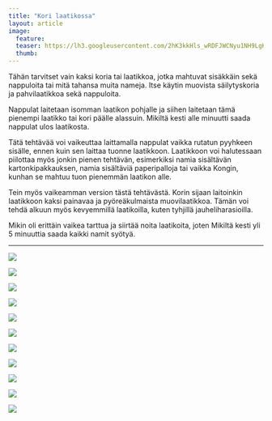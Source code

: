 ```yaml
---
title: "Kori laatikossa"
layout: article
image:
  feature:
  teaser: https://lh3.googleusercontent.com/2hK3kkHls_wRDFJWCNyu1NH9LgK53KLxx3yU0sj0qtE=w245
  thumb:
---
```


Tähän tarvitset vain kaksi koria tai laatikkoa, jotka mahtuvat sisäkkäin sekä nappuloita tai mitä tahansa muita nameja. Itse käytin muovista säilytyskoria ja pahvilaatikkoa sekä nappuloita.

Nappulat laitetaan isomman laatikon pohjalle ja siihen laitetaan tämä pienempi laatikko tai kori päälle alassuin. Mikiltä kesti alle minuutti saada nappulat ulos laatikosta.

Tätä tehtävää voi vaikeuttaa laittamalla nappulat vaikka rutatun pyyhkeen sisälle, ennen kuin sen laittaa tuonne laatikkoon. Laatikkoon voi halutessaan piilottaa myös jonkin pienen tehtävän, esimerkiksi namia sisältävän kartonkipakkauksen, namia sisältäviä paperipalloja tai vaikka Kongin, kunhan se mahtuu tuon pienemmän laatikon alle.

Tein myös vaikeamman version tästä tehtävästä. Korin sijaan laitoinkin laatikkoon kaksi painavaa ja pyöreäkulmaista muovilaatikkoa. Tämän voi tehdä alkuun myös kevyemmillä laatikoilla, kuten tyhjillä jauheliharasioilla.

Mikin oli erittäin vaikea tarttua ja siirtää noita laatikoita, joten Mikiltä kesti yli 5 minuuttia saada kaikki namit syötyä.

---

[![](https://lh3.googleusercontent.com/0N8O-Z6seArIsGfTUyQWdGgFNet95Hiyb-7pcqIacbM=w800)](https://lh3.googleusercontent.com/0N8O-Z6seArIsGfTUyQWdGgFNet95Hiyb-7pcqIacbM=s0)

[![](https://lh3.googleusercontent.com/yVNpuQhRHndAdeH_uhEk4JnM76ubGD59iMLrtQhCI2w=w800)](https://lh3.googleusercontent.com/yVNpuQhRHndAdeH_uhEk4JnM76ubGD59iMLrtQhCI2w=s0)

[![](https://lh3.googleusercontent.com/MTG01dc7tmUcYaMcUmvbxRaKRuia9-K5ABzJy_iYiDE=w800)](https://lh3.googleusercontent.com/MTG01dc7tmUcYaMcUmvbxRaKRuia9-K5ABzJy_iYiDE=s0)

[![](https://lh3.googleusercontent.com/syv0qsBnGk1BKtkGMaXX-Nkmuaf8ypmfzThlvAa40qo=w800)](https://lh3.googleusercontent.com/syv0qsBnGk1BKtkGMaXX-Nkmuaf8ypmfzThlvAa40qo=s0)

[![](https://lh3.googleusercontent.com/x2uaIMxaDExVUuasS6IyzMqaGHBBvVnJrviACqwg9eE=w800)](https://lh3.googleusercontent.com/x2uaIMxaDExVUuasS6IyzMqaGHBBvVnJrviACqwg9eE=s0)

[![](https://lh3.googleusercontent.com/LI28LFtJck12kcr3VuVGcm26ewiosqeS7M3qmtxeEBM=w800)](https://lh3.googleusercontent.com/LI28LFtJck12kcr3VuVGcm26ewiosqeS7M3qmtxeEBM=s0)

[![](https://lh3.googleusercontent.com/FQZcl2ktqMvQR6rhRrQe0vmOB4LSfm9iuNwa5LiVxTM=w800)](https://lh3.googleusercontent.com/FQZcl2ktqMvQR6rhRrQe0vmOB4LSfm9iuNwa5LiVxTM=s0)

[![](https://lh3.googleusercontent.com/JhAfSniDV5E5VP9D0wkZVtvRxrV0nbPQm4V9HGF4QAtsqjQ20ASiWzkLnBmthKcake6UXzCBXHOrE5_DVEQlhvhDzmlUlFwve4NFU7ch2fsS6aIxJxj_Y0LPQjdr4-DmexhufZkyqA1pX04MF232RlWAyroXpyYPT_aOQ-c3ulyBHFyIPOGMz2yJo8BowmvO6bq7Lz5e-9Da8WM4fDXSHA971LxMR4x0cllKpAZldZTasC4SHfFdl4ahr8DD2OrzrnnaZiX_6euMBKGKqsiH3uQThgjxrjU1cabCJfrxkLEQk9xSS67FrDLPS1Fow0cctN2rDy-GUOw36FE0kSjxaGdhj-TUrlCIt54_x-IfBRbEBvN9dA4-Mtk0oSyZlHwHMq-lLqwsyMlFMB5yyUV58xPY19cD89R3uiWeDqWj4AZX3XNZBEPk4lqJPaZ07aNVXEoKQQX3JtN6SRNqUID2GI0gCR_aiIMEQ0pS2r5K7x8IyJ1mCjIgCeIK9TPPqnQ5mp4wDjBuVvPUGb1SHqziMaLMEc24DmdjPFo6wk7U1g8=w800)](https://lh3.googleusercontent.com/JhAfSniDV5E5VP9D0wkZVtvRxrV0nbPQm4V9HGF4QAtsqjQ20ASiWzkLnBmthKcake6UXzCBXHOrE5_DVEQlhvhDzmlUlFwve4NFU7ch2fsS6aIxJxj_Y0LPQjdr4-DmexhufZkyqA1pX04MF232RlWAyroXpyYPT_aOQ-c3ulyBHFyIPOGMz2yJo8BowmvO6bq7Lz5e-9Da8WM4fDXSHA971LxMR4x0cllKpAZldZTasC4SHfFdl4ahr8DD2OrzrnnaZiX_6euMBKGKqsiH3uQThgjxrjU1cabCJfrxkLEQk9xSS67FrDLPS1Fow0cctN2rDy-GUOw36FE0kSjxaGdhj-TUrlCIt54_x-IfBRbEBvN9dA4-Mtk0oSyZlHwHMq-lLqwsyMlFMB5yyUV58xPY19cD89R3uiWeDqWj4AZX3XNZBEPk4lqJPaZ07aNVXEoKQQX3JtN6SRNqUID2GI0gCR_aiIMEQ0pS2r5K7x8IyJ1mCjIgCeIK9TPPqnQ5mp4wDjBuVvPUGb1SHqziMaLMEc24DmdjPFo6wk7U1g8=s0)

[![](https://lh3.googleusercontent.com/IRAjmJbIvBokxeIFSip2AaqMTl1acIxGpwydy--owDHO5OTmKbc24aJp4vuIcjTvI6tshY7cOcLU88ktbIrNmELKZ3e0Om5OXxyfXBnesd9IXxUKgb4yJLRdMr_R5mk5S-gbGGV-QgIT-9MPfVlk5pm6dWJX4D3B7YLiP4R6Gnl7ZzpaeQ_A4hUrZ30Q_RCWUiWvpYWts2isLwFQfav9NRovMMgeFZcOlKjndl9X6B9HF_C-9kDFFaWQoXKbO6aGhpL_qJ7AjnAFnymyaYX8uyutKdU17ATWqtuuByylzzMCh5rwzFl2_OY5nMvmict3KgxTESDOzQRmmlI9dA49hQK-UPYhJ3unLkgPPpT6wBRbi9MARzvDpuRo51HfGrwoTNrzJGnVMHHKj_UrWH8iFLQqgDz_XgJPL8TMuoU9QbfLXIleuJIz5jQpMY6EwVUA_Fctcm5lu7xa6r_XxwF2fzMbwWyL3Axnj_fk-pAFdOLUythwXlHpeIGyn7WLJDlkoOFwaENGigeqyEzYPVLCXiMr8zUP-kLJ7Nid93EHAIM=w800)](https://lh3.googleusercontent.com/IRAjmJbIvBokxeIFSip2AaqMTl1acIxGpwydy--owDHO5OTmKbc24aJp4vuIcjTvI6tshY7cOcLU88ktbIrNmELKZ3e0Om5OXxyfXBnesd9IXxUKgb4yJLRdMr_R5mk5S-gbGGV-QgIT-9MPfVlk5pm6dWJX4D3B7YLiP4R6Gnl7ZzpaeQ_A4hUrZ30Q_RCWUiWvpYWts2isLwFQfav9NRovMMgeFZcOlKjndl9X6B9HF_C-9kDFFaWQoXKbO6aGhpL_qJ7AjnAFnymyaYX8uyutKdU17ATWqtuuByylzzMCh5rwzFl2_OY5nMvmict3KgxTESDOzQRmmlI9dA49hQK-UPYhJ3unLkgPPpT6wBRbi9MARzvDpuRo51HfGrwoTNrzJGnVMHHKj_UrWH8iFLQqgDz_XgJPL8TMuoU9QbfLXIleuJIz5jQpMY6EwVUA_Fctcm5lu7xa6r_XxwF2fzMbwWyL3Axnj_fk-pAFdOLUythwXlHpeIGyn7WLJDlkoOFwaENGigeqyEzYPVLCXiMr8zUP-kLJ7Nid93EHAIM=s0)

[![](https://lh3.googleusercontent.com/x1ndhvYllOFuOxLwwKBqC-yomPgz76Ug5d5ZD50vde5s1HSCi93q5Y9LDIDVCq3oy8zup8IcAJgKZMc3QIb996uSPZek5WyTUHf4qUpbXodeGnpap2LiFuZXIr8czmgv3wvza-whbQzyd3pLCrsvLdkMpaK7zgwvIuSj8yl7DUWfS5IXbtRv-0lKVVojnZShtW630WzH9cjSPuqTgwWmDCCFu34V2tcJdPjtgyGhLWNuNOcwwx-bcJq5j39Cf7UEFKTH196M3kMP6xwO0WWIBQogzuuxRTGJvdQRCI7EpighNspAbugAZHmiifUWggzVfJ3uQ4H7pSnWfFdTavjk0ZvIJYOUnGn3KiaW6A4DNMZFZsZXzrP2DRN8VSvUZ8Oh1lhwiqpTMJ1Hf5kwaC_VJiKGf0ZQ8lb6oOWC2EPg1DXr2fEeNvF-UCNCJPSbnoG5Dg7QAIMonuNw7vJykOu2e8E22CfiIv5m5eVrWmGuZ_wt5wMTsGjOL9hQvrJRQFs2JcgefvEoZNzGgWq6gCeDdlEtwbiZTlwcEGOMxMY4K2U=w800)](https://lh3.googleusercontent.com/x1ndhvYllOFuOxLwwKBqC-yomPgz76Ug5d5ZD50vde5s1HSCi93q5Y9LDIDVCq3oy8zup8IcAJgKZMc3QIb996uSPZek5WyTUHf4qUpbXodeGnpap2LiFuZXIr8czmgv3wvza-whbQzyd3pLCrsvLdkMpaK7zgwvIuSj8yl7DUWfS5IXbtRv-0lKVVojnZShtW630WzH9cjSPuqTgwWmDCCFu34V2tcJdPjtgyGhLWNuNOcwwx-bcJq5j39Cf7UEFKTH196M3kMP6xwO0WWIBQogzuuxRTGJvdQRCI7EpighNspAbugAZHmiifUWggzVfJ3uQ4H7pSnWfFdTavjk0ZvIJYOUnGn3KiaW6A4DNMZFZsZXzrP2DRN8VSvUZ8Oh1lhwiqpTMJ1Hf5kwaC_VJiKGf0ZQ8lb6oOWC2EPg1DXr2fEeNvF-UCNCJPSbnoG5Dg7QAIMonuNw7vJykOu2e8E22CfiIv5m5eVrWmGuZ_wt5wMTsGjOL9hQvrJRQFs2JcgefvEoZNzGgWq6gCeDdlEtwbiZTlwcEGOMxMY4K2U=s0)

[![](https://lh3.googleusercontent.com/942-BlEi4faM6cgeTXNvAhQjUrz9J6Q8k1dL53R0tMoidIPbc7PGd_CSWOMfACl07wMH0CKlt4R8XT4qFyZYx9WcNavmJjVlm0JyW5YfmrgkjlbzPFMQic-ol6t7fMKgSEIfzQbrXmPPhhBpI6vddu5IMO-pfVaRLayofIFpQlFa8T_pN3zGjT3fAhmqUOBfC-ya1U9Wds-j9cZfR7PufOf13WQ1H5CBzjffzXCKhO04FW1rdoMnwsOqpOfe4M4IwpfgSRjnVS4S3QaUnWp4bJxnWLej8Q3tj255LJ-vjG-RG5DRmDnKI6VcSzVKLURJt0zP6BwvbUfFYMeC_IUdOJ-XjoxGhgVzevGYc4Kkuf4U3E218-QA-UeXInuFj7Q0uvq6w_VjEza6esTJjB8hE0zfF_bfzREThHdjDHcyPIRm2Trpq90XHjK7VDTpj7geeghamc52pzhgYIo-KQQor_Yq8R_fmWXjMc-3K9WtD1onsIWIgFYmTIpWOOusBAXZZ7eQ7uPjMbYsiU9Vzed8_bLZSt_CXar-aAFScOrPaG0=w800)](https://lh3.googleusercontent.com/942-BlEi4faM6cgeTXNvAhQjUrz9J6Q8k1dL53R0tMoidIPbc7PGd_CSWOMfACl07wMH0CKlt4R8XT4qFyZYx9WcNavmJjVlm0JyW5YfmrgkjlbzPFMQic-ol6t7fMKgSEIfzQbrXmPPhhBpI6vddu5IMO-pfVaRLayofIFpQlFa8T_pN3zGjT3fAhmqUOBfC-ya1U9Wds-j9cZfR7PufOf13WQ1H5CBzjffzXCKhO04FW1rdoMnwsOqpOfe4M4IwpfgSRjnVS4S3QaUnWp4bJxnWLej8Q3tj255LJ-vjG-RG5DRmDnKI6VcSzVKLURJt0zP6BwvbUfFYMeC_IUdOJ-XjoxGhgVzevGYc4Kkuf4U3E218-QA-UeXInuFj7Q0uvq6w_VjEza6esTJjB8hE0zfF_bfzREThHdjDHcyPIRm2Trpq90XHjK7VDTpj7geeghamc52pzhgYIo-KQQor_Yq8R_fmWXjMc-3K9WtD1onsIWIgFYmTIpWOOusBAXZZ7eQ7uPjMbYsiU9Vzed8_bLZSt_CXar-aAFScOrPaG0=s0)

